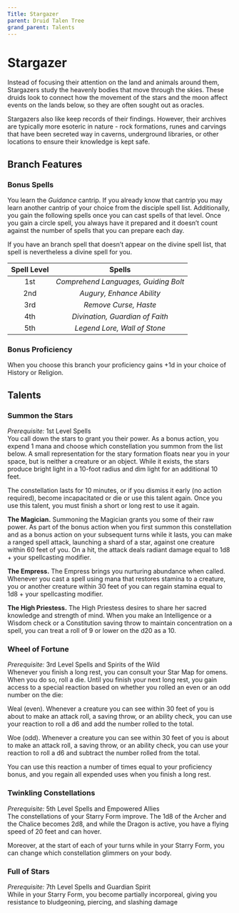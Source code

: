```yaml
---
Title: Stargazer
parent: Druid Talen Tree
grand_parent: Talents
---
```


# Stargazer
Instead of focusing their attention on the land and animals around them, Stargazers study the heavenly bodies that move through the skies. These druids look to connect how the movement of the stars and the moon affect events on the lands below, so they are often sought out as oracles.

Stargazers also like keep records of their findings. However, their archives are typically more esoteric in nature - rock formations, runes and carvings that have been secreted way in caverns, underground libraries, or other locations to ensure their knowledge is kept safe.

## Branch Features

### Bonus Spells
You learn the *Guidance* cantrip. If you already know that cantrip you may learn another cantrip of your choice from the disciple spell list. Additionally, you gain the following spells once you can cast spells of that level. Once you gain a circle spell, you always have it prepared and it doesn’t count against the number of spells that you can prepare each day.

If you have an branch spell that doesn’t appear on the divine spell list, that spell is nevertheless a divine spell for you.

| Spell Level | Spells |
|:-----------:|:------:|
| 1st | *Comprehend Languages, Guiding Bolt* |   
| 2nd | *Augury, Enhance Ability* |  
| 3rd | *Remove Curse, Haste* |  
| 4th | *Divination, Guardian of Faith* |  
| 5th |*Legend Lore, Wall of Stone* |  

### Bonus Proficiency
When you choose this branch your proficiency gains +1d in your choice of History or Religion.

## Talents

### Summon the Stars
*Prerequisite:* 1st Level Spells<br>
You call down the stars to grant you their power. As a bonus action, you expend 1 mana and choose which constellation you summon from the list below. A small representation for the stary formation floats near you in your space, but is neither a creature or an object. While it exists, the stars produce bright light in a 10-foot radius and dim light for an additional 10 feet. 

The constellation lasts for 10 minutes, or if you dismiss it early (no action required), become incapacitated or die or use this talent again. Once you use this talent, you must finish a short or long rest to use it again. 

**The Magician.** Summoning the Magician grants you some of their raw power. As part of the bonus action when you first summon this constellation and as a bonus action on your subsequent turns while it lasts, you can make a ranged spell attack, launching a shard of a star, against one creature within 60 feet of you. On a hit, the attack deals radiant damage equal to 1d8 + your spellcasting modifier.

**The Empress.** The Empress brings you nurturing abundance when called. Whenever you cast a spell using mana that restores stamina to a creature, you or another creature within 30 feet of you can regain stamina equal to 1d8 + your spellcasting modifier.

**The High Priestess.** The High Priestess desires to share her sacred knowledge and strength of mind. When you make an Intelligence or a Wisdom check or a Constitution saving throw to maintain concentration on a spell, you can treat a roll of 9 or lower on the d20 as a 10.

### Wheel of Fortune
*Prerequisite:* 3rd Level Spells and Spirits of the Wild<br>
Whenever you finish a long rest, you can consult your Star Map for omens. When you do so, roll a die. Until you finish your next long rest, you gain access to a special reaction based on whether you rolled an even or an odd number on the die:

Weal (even). Whenever a creature you can see within 30 feet of you is about to make an attack roll, a saving throw, or an ability check, you can use your reaction to roll a d6 and add the number rolled to the total.

Woe (odd). Whenever a creature you can see within 30 feet of you is about to make an attack roll, a saving throw, or an ability check, you can use your reaction to roll a d6 and subtract the number rolled from the total.

You can use this reaction a number of times equal to your proficiency bonus, and you regain all expended uses when you finish a long rest.

 ### Twinkling Constellations 
*Prerequisite:* 5th Level Spells and Empowered Allies<br>
The constellations of your Starry Form improve. The 1d8 of the Archer and the Chalice becomes 2d8, and while the Dragon is active, you have a flying speed of 20 feet and can hover.

Moreover, at the start of each of your turns while in your Starry Form, you can change which constellation glimmers on your body.


 ### Full of Stars
*Prerequisite:* 7th Level Spells and Guardian Spirit<br>While in your Starry Form, you become partially incorporeal, giving you resistance to bludgeoning, piercing, and slashing damage
